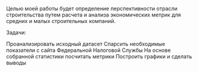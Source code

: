 Целью моей работы будет определение перспективности отрасли строительства путем расчета и анализа экономических метрик для средних и малых строительных компаний.

Задачи:

Проанализировать исходный датасет
Спарсить необходимые показатели с сайта Федеральной Налоговой Службы
На основе собранной статистики посчитать метрики
Построить графики и сделать выводы
